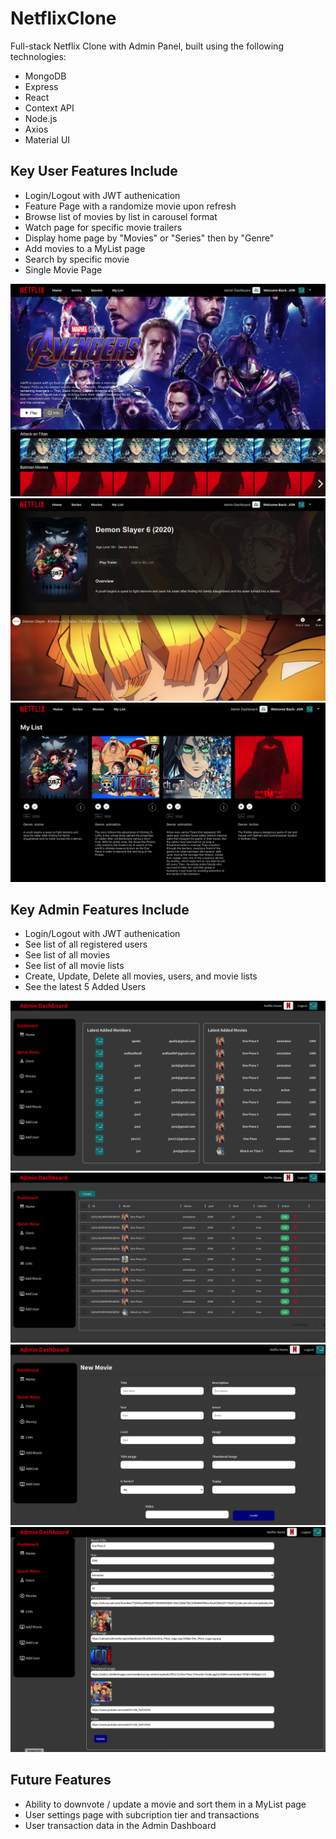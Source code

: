 # NetflixClone

Full-stack Netflix Clone with Admin Panel, built using the following technologies:

- MongoDB
- Express
- React
- Context API
- Node.js
- Axios
- Material UI

## Key User Features Include
- Login/Logout with JWT authenication
- Feature Page with a randomize movie upon refresh 
- Browse list of movies by list in carousel format
- Watch page for specific movie trailers
- Display home page by "Movies" or "Series" then by "Genre"
- Add movies to a MyList page
- Search by specific movie 
- Single Movie Page

![Alt text](/client/public/Screenshots/homepage.png?raw=true "Client Home Page")
![Alt text](/client/public/Screenshots/SingleMoviePage.png?raw=true "Client Single Movie Page")
![Alt text](/client/public/Screenshots/myListPage.png?raw=true "Client MyList Page")


## Key Admin Features Include
- Login/Logout with JWT authenication
- See list of all registered users 
- See list of all movies
- See list of all movie lists
- Create, Update, Delete all movies, users, and movie lists
- See the latest 5 Added Users

![Alt text](/client/public/Screenshots/adminHome.png?raw=true "Client Home Page")
![Alt text](/client/public/Screenshots/adminMovieList.png?raw=true "Client Single Movie Page")
![Alt text](/client/public/Screenshots/createMovie.png?raw=true "Client MyList Page")
![Alt text](/client/public/Screenshots/updateMovie.png?raw=true "Client MyList Page")

## Future Features
- Ability to downvote / update a movie and sort them in a MyList page
- User settings page with subcription tier and transactions
- User transaction data in the Admin Dashboard
